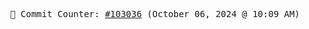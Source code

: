 <p align="center">
    <samp>
        📮 Commit Counter: <a href="https://github.com/Javascript-void0/Javascript-void0/commits/main">#103036</a> (October 06, 2024 @ 10:09 AM)
    </samp>
</p>